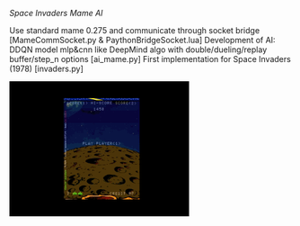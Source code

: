 *Space Invaders Mame AI*

Use standard mame 0.275 and communicate through socket bridge [MameCommSocket.py & PaythonBridgeSocket.lua]
Development of AI: DDQN model mlp&cnn like DeepMind algo with double/dueling/replay buffer/step_n options [ai_mame.py]
First implementation for Space Invaders (1978) [invaders.py]

![Démonstration de la fonctionnalité](1890!.gif)
